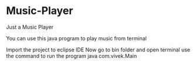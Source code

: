 # Music-Player
Just a Music Player


You can use this java program to play music from terminal

Import the project to eclipse IDE
Now go to bin folder and open terminal
use the command to run the program 
  java com.vivek.Main
